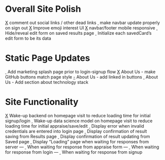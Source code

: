 # Overall Site Polish
[X]() comment out social links / other dead links
[ ]() make navbar update properly on sign out
[X]() Improve emoji interest UI
[X]() navbar/footer mobile responsive
[ ][5] Hide/reveal edit form on saved results page
[ ][6] Initialize each savedCard’s edit form to be its data

# Static Page Updates
[ ]() Add marketing splash page prior to login-signup flow
[X]() About Us - make GitHub buttons match page style
[-]() About Us - add linked in buttons
[ ]() About Us - Add section about technology stack

# Site Functionality
[X]() Wake-up backend on homepage visit to reduce loading time for initial signup/login
[ ]() Wake-up data science model on homepage visit to reduce loading time for initial appraise/save/edit
[ ]() Display error when invalid credentials are entered into login page
[ ]() Display confirmation of result saving from Results page
[ ]() Display confirmation of result updating from Saved page
[ ]() Display “Loading” page when waiting for responses from server
— [ ]() When waiting for response from appraise form
— [ ]() When waiting for response from login
— [ ]() When waiting for response from signup

[5]:	%20
[6]:	%20
